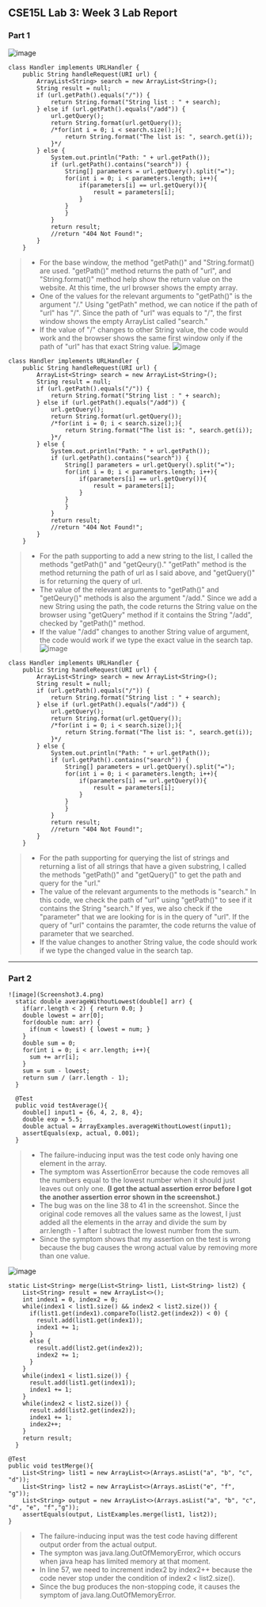 ## CSE15L Lab 3: Week 3 Lab Report

### **Part 1**
![image](Screenshot3.1.png)
```
class Handler implements URLHandler {
    public String handleRequest(URI url) {
        ArrayList<String> search = new ArrayList<String>();
        String result = null;
        if (url.getPath().equals("/")) {
            return String.format("String list : " + search);
        } else if (url.getPath().equals("/add")) {
            url.getQuery();
            return String.format(url.getQuery());
            /*for(int i = 0; i < search.size();){
                return String.format("The list is: ", search.get(i));
            }*/
        } else {
            System.out.println("Path: " + url.getPath());
            if (url.getPath().contains("search")) {
                String[] parameters = url.getQuery().split("=");
                for(int i = 0; i < parameters.length; i++){
                    if(parameters[i] == url.getQuery()){
                        result = parameters[i];
                    }
                }
                }
            }
            return result;
            //return "404 Not Found!";
        }
    }
```
> * For the base window, the method "getPath()" and "String.format() are used. "getPath()" method returns the path of "url", and "String.format()" method help show the return value on the website. At this time, the url browser shows the empty array. 
> * One of the values for the relevant arguments to "getPath()" is the argument "/." Using "getPath" method, we can notice if the path of "url" has "/". Since the path of "url" was equals to "/", the first window shows the empty ArrayList called "search." 
> * If the value of "/" changes to other String value, the code would work and the browser shows the same first window only if the path of "url" has that exact String value.
![image](Screenshot3.2.png)
```
class Handler implements URLHandler {
    public String handleRequest(URI url) {
        ArrayList<String> search = new ArrayList<String>();
        String result = null;
        if (url.getPath().equals("/")) {
            return String.format("String list : " + search);
        } else if (url.getPath().equals("/add")) {
            url.getQuery();
            return String.format(url.getQuery());
            /*for(int i = 0; i < search.size();){
                return String.format("The list is: ", search.get(i));
            }*/
        } else {
            System.out.println("Path: " + url.getPath());
            if (url.getPath().contains("search")) {
                String[] parameters = url.getQuery().split("=");
                for(int i = 0; i < parameters.length; i++){
                    if(parameters[i] == url.getQuery()){
                        result = parameters[i];
                    }
                }
                }
            }
            return result;
            //return "404 Not Found!";
        }
    }
```
> * For the path supporting to add a new string to the list, I called the methods 
"getPath()" and "getQeury()." "getPath" method is the method returning the path of url as I said above, and "getQuery()" is for returning the query of url. 
> * The value of the relevant arguments to "getPath()" and "getQeury()" methods is also the argument "/add." Since we add a new String using the path, the code returns the String value on the browser using "getQuery" method if it contains the String "/add", checked by "getPath()" method.
> * If the value "/add" changes to another String value of argument, the code would work if we type the exact value in the search tap. 
![image](Screenshot3.3.png)
```
class Handler implements URLHandler {
    public String handleRequest(URI url) {
        ArrayList<String> search = new ArrayList<String>();
        String result = null;
        if (url.getPath().equals("/")) {
            return String.format("String list : " + search);
        } else if (url.getPath().equals("/add")) {
            url.getQuery();
            return String.format(url.getQuery());
            /*for(int i = 0; i < search.size();){
                return String.format("The list is: ", search.get(i));
            }*/
        } else {
            System.out.println("Path: " + url.getPath());
            if (url.getPath().contains("search")) {
                String[] parameters = url.getQuery().split("=");
                for(int i = 0; i < parameters.length; i++){
                    if(parameters[i] == url.getQuery()){
                        result = parameters[i];
                    }
                }
                }
            }
            return result;
            //return "404 Not Found!";
        }
    }
```
> * For the path supporting for querying the list of strings and returning a list of all strings that have a given substring, I called the methods "getPath()" and 
"getQuery()" to get the path and query for the "url."
> * The value of the relevant arguments to the methods is "search." In this code, we check the path of "url" using "getPath()" to see if it contains the String "search." If yes, we also check if the "parameter" that we are looking for is in the query of "url". If the query of "url" contains the paramter, the code returns the value of parameter that we searched.
> * If the value changes to another String value, the code should work if we type the changed value in the search tap.

---
### **Part 2**

```
![image](Screenshot3.4.png)
  static double averageWithoutLowest(double[] arr) {
    if(arr.length < 2) { return 0.0; }
    double lowest = arr[0];
    for(double num: arr) {
      if(num < lowest) { lowest = num; }
    }
    double sum = 0;
    for(int i = 0; i < arr.length; i++){
      sum += arr[i];
    }
    sum = sum - lowest;
    return sum / (arr.length - 1);
  }
```
```
  @Test
  public void testAverage(){
    double[] input1 = {6, 4, 2, 8, 4};
    double exp = 5.5;
    double actual = ArrayExamples.averageWithoutLowest(input1);
    assertEquals(exp, actual, 0.001);
  }
```
> * The failure-inducing input was the test code only having one element in the array.
> * The symptom was AssertionError because the code removes all the numbers equal to the lowest number when it should just leaves out only one. **(I got the actual assertion error before I got the another assertion error shown in the screenshot.)** 
> * The bug was on the line 38 to 41 in the screenshot. Since the original code removes all the values same as the lowest, I just added all the elements in the array and divide the sum by arr.length - 1 after I subtract the lowest number from the sum.
> * Since the symptom shows that my assertion on the test is wrong because the bug causes the wrong actual value by removing more than one value. 

![image](Screenshot3.5.png)
```
static List<String> merge(List<String> list1, List<String> list2) {
    List<String> result = new ArrayList<>();
    int index1 = 0, index2 = 0;
    while(index1 < list1.size() && index2 < list2.size()) {
      if(list1.get(index1).compareTo(list2.get(index2)) < 0) {
        result.add(list1.get(index1));
        index1 += 1;
      }
      else {
        result.add(list2.get(index2));
        index2 += 1;
      }
    }
    while(index1 < list1.size()) {
      result.add(list1.get(index1));
      index1 += 1;
    }
    while(index2 < list2.size()) {
      result.add(list2.get(index2));
      index1 += 1;
      index2++;
    }
    return result;
  }
```
```
@Test
public void testMerge(){
    List<String> list1 = new ArrayList<>(Arrays.asList("a", "b", "c", "d"));
    List<String> list2 = new ArrayList<>(Arrays.asList("e", "f", "g"));
    List<String> output = new ArrayList<>(Arrays.asList("a", "b", "c", "d", "e", "f","g"));
    assertEquals(output, ListExamples.merge(list1, list2));
}
```
> * The failure-inducing input was the test code having different output order from the actual output.
> * The sympton was java.lang.OutOfMemoryError, which occurs when java heap has limited memory at that moment.
> * In line 57, we need to increment index2 by index2++ because the code never stop under the condition of index2 < list2.size().
> * Since the bug produces the non-stopping code, it causes the symptom of java.lang.OutOfMemoryError. 